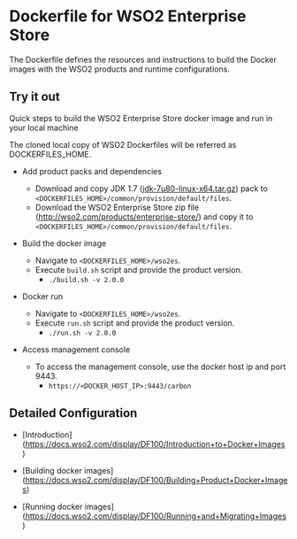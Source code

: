 # Dockerfile for WSO2 Enterprise Store #
The Dockerfile defines the resources and instructions to build the Docker images with the WSO2 products and runtime configurations.

## Try it out
Quick steps to build the WSO2 Enterprise Store docker image and run in your local machine

The cloned local copy of WSO2 Dockerfiles will be referred as DOCKERFILES_HOME.

* Add product packs and dependencies
    - Download and copy JDK 1.7 ([jdk-7u80-linux-x64.tar.gz](http://www.oracle.com/technetwork/java/javase/downloads/jdk7-downloads-1880260.html)) pack to `<DOCKERFILES_HOME>/common/provision/default/files`.
    - Download the WSO2 Enterprise Store zip file (http://wso2.com/products/enterprise-store/) and copy it to `<DOCKERFILES_HOME>/common/provision/default/files`.

* Build the docker image
    - Navigate to `<DOCKERFILES_HOME>/wso2es`.
    - Execute `build.sh` script and provide the product version.
        + `./build.sh -v 2.0.0`

* Docker run
    - Navigate to `<DOCKERFILES_HOME>/wso2es`.
    - Execute `run.sh` script and provide the product version.
        + `./run.sh -v 2.0.0`

* Access management console
    -  To access the management console, use the docker host ip and port 9443.
        + `https://<DOCKER_HOST_IP>:9443/carbon`

## Detailed Configuration

* [Introduction] (https://docs.wso2.com/display/DF100/Introduction+to+Docker+Images)

* [Building docker images] (https://docs.wso2.com/display/DF100/Building+Product+Docker+Images)

* [Running docker images] (https://docs.wso2.com/display/DF100/Running+and+Migrating+Images)
